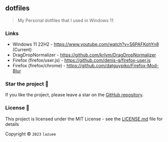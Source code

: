 ## dotfiles

> My Personal dotfiles that I used in Windows 11

### Links

-   Windows 11 22H2 - https://www.youtube.com/watch?v=S6PAFKohYn8 (Current)
-   DragDropNormalizer - https://github.com/krlvm/DragDropNormalizer
-   Firefox (firefox/user.js) - https://github.com/denis-g/firefox-user.js
-   Firefox (firefox/chrome) - https://github.com/datguypiko/Firefox-Mod-Blur

### Star the project 🌟

If you like the project, please leave a star on the [GitHub repository](https://github.com/lazuee/dotfiles).

### License 🔑

This project is licensed under the MIT License - see the [LICENSE.md](LICENSE.md) file for details

Copyright © `2023` `lazuee`
